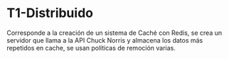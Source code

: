 # T1-Distribuido

Corresponde a la creación de un sistema de Caché con Redis, se crea un servidor que llama a la API Chuck Norris y almacena los datos más repetidos en cache,
se usan políticas de remoción varias.
